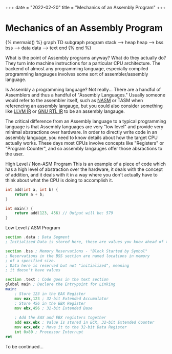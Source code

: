 +++
date = "2022-02-20"
title = "Mechanics of an Assembly Program"
+++
# Mechanics of an Assembly Program

{% mermaid() %}
graph TD
	subgraph program
	stack --> heap
	heap --> bss
	bss --> data
	data --> text
	end
{% end %}

What is the point of Assembly programs anyway? What do they actually do?
They turn into machine instructions for a particular CPU architecture.
The backend of almost any programming language, especially compiled programming langauges involves some sort of assembler/assembly language.

Is Assembly a programming language?
Not really... There are a handful of Assemblers and thus a handful of "Assembly Languages." Usually someone would refer to the assembler itself, such as [NASM](https://www.nasm.us/doc/nasmdocc.html) or TASM when referencing an assembly langauge, but you could also consider something like [LLVM IR](https://llvm.org/docs/LangRef.html) or [GNU RTL IR](https://gcc.gnu.org/onlinedocs/gccint/RTL.html) to be an assembly langauge.

The critical difference from an Assembly language to a typical programming language is that Assembly languages are very "low level" and provide very minimal abstractions over hardware. In order to directly write code in an assembly language, you need to know details about how the target CPU actually works. These days most CPUs involve concepts like "Registers" or "Program Counter", and so assembly langauges offer those absractions to the user.

High Level / Non-ASM Program
This is an example of a piece of code which has a high level of abstraction over the hardware, it deals with the concept of addition, and it deals with it in a way where you don't actually have to think about what the CPU is doing to accomplish it.
```c
int add(int a, int b) {
	return a + b;
}

int main() {
	return add(123, 456) // Output will be: 579
}
```

Low Level / ASM Program
```asm
section .data ; Data Segment
; Initialized Data is stored here, these are values you know ahead of time.

section .bss ; Memory Reservations - "Block Started by Symbol"
; Reservations in the BSS section are named locations in memory
; of a specified size.
; Data here is reserved but not "initialized", meaning
; it doesn't have values

section .text ; Code goes in the text section
global main ; Declare the Entrypoint for Linking
main:
	; Store 123 in the EAX Register
	mov eax,123 ; 32-bit Extended Accumulator
	; Store 456 in the EBX Register
	mov ebx,456 ; 32-bit Extended Base
	
	; Add the EAX and EBX registers together
	add eax,ebx ; Value is stored in ECX, 32-bit Extended Counter
	mov ecx,edx ; Move it to the 32-bit Data Register
	int 0x80 ; Processor Interrupt
ret
```

To be continued...
